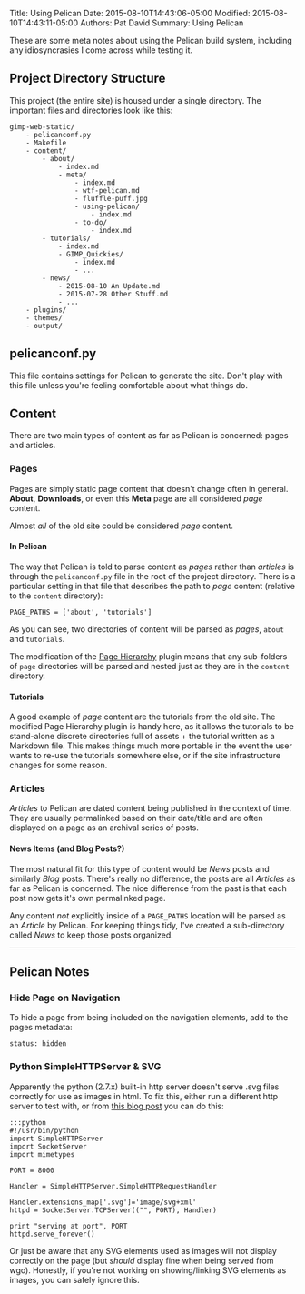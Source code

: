 Title: Using Pelican
Date: 2015-08-10T14:43:06-05:00
Modified: 2015-08-10T14:43:11-05:00
Authors: Pat David
Summary: Using Pelican

These are some meta notes about using the Pelican build system, including any idiosyncrasies I come across while testing it.

## Project Directory Structure

This project (the entire site) is housed under a single directory.
The important files and directories look like this:

```
gimp-web-static/
    - pelicanconf.py
    - Makefile
    - content/
        - about/
            - index.md
            - meta/
                - index.md
                - wtf-pelican.md
                - fluffle-puff.jpg
                - using-pelican/
                    - index.md
                - to-do/
                    - index.md
        - tutorials/
            - index.md
            - GIMP_Quickies/
                - index.md
                - ...
        - news/
            - 2015-08-10 An Update.md
            - 2015-07-28 Other Stuff.md
            - ...
    - plugins/
    - themes/
    - output/
```


## pelicanconf.py

This file contains settings for Pelican to generate the site.
Don't play with this file unless you're feeling comfortable about what things do.


## Content

There are two main types of content as far as Pelican is concerned: pages and articles.


### Pages

Pages are simply static page content that doesn't change often in general.
**About**, **Downloads**, or even this **Meta** page are all considered *page* content.

Almost *all* of the old site could be considered *page* content.


#### In Pelican

The way that Pelican is told to parse content as *pages* rather than *articles* is through the `pelicanconf.py` file in the root of the project directory.
There is a particular setting in that file that describes the path to *page* content (relative to the `content` directory):

`PAGE_PATHS = ['about', 'tutorials']`

As you can see, two directories of content will be parsed as *pages*, `about` and `tutorials`.

The modification of the [Page Hierarchy]({filename}../wtf-pelican.md) plugin means that any sub-folders of `page` directories will be parsed and nested just as they are in the `content` directory.


#### Tutorials

A good example of *page* content are the tutorials from the old site.
The modified Page Hierarchy plugin is handy here, as it allows the tutorials to be stand-alone discrete directories full of assets + the tutorial written as a Markdown file.
This makes things much more portable in the event the user wants to re-use the tutorials somewhere else, or if the site infrastructure changes for some reason.



### Articles

*Articles* to Pelican are dated content being published in the context of time.
They are usually permalinked based on their date/title and are often displayed on a page as an archival series of posts.


#### News Items (and Blog Posts?)

The most natural fit for this type of content would be *News* posts and similarly *Blog* posts.
There's really no difference, the posts are all *Articles* as far as Pelican is concerned.
The nice difference from the past is that each post now gets it's own permalinked page.

Any content *not* explicitly inside of a `PAGE_PATHS` location will be parsed as an *Article* by Pelican.
For keeping things tidy, I've created a sub-directory called *News* to keep those posts organized.


---
## Pelican Notes

### Hide Page on Navigation

To hide a page from being included on the navigation elements, add to the pages metadata:

`status: hidden`


### Python SimpleHTTPServer & SVG

Apparently the python (2.7.x) built-in http server doesn't serve .svg files correctly for use as images in html.
To fix this, either run a different http server to test with, or from [this blog post](http://gotmetoo.blogspot.com/2013/07/python-simple-http-server-with-svg.html) you can do this:

    :::python
    #!/usr/bin/python 
    import SimpleHTTPServer
    import SocketServer
    import mimetypes
    
    PORT = 8000
    
    Handler = SimpleHTTPServer.SimpleHTTPRequestHandler
    
    Handler.extensions_map['.svg']='image/svg+xml'
    httpd = SocketServer.TCPServer(("", PORT), Handler)
    
    print "serving at port", PORT
    httpd.serve_forever()

Or just be aware that any SVG elements used as images will not display correctly on the page (but *should* display fine when being served from wgo).
Honestly, if you're not working on showing/linking SVG elements as images, you can safely ignore this.
